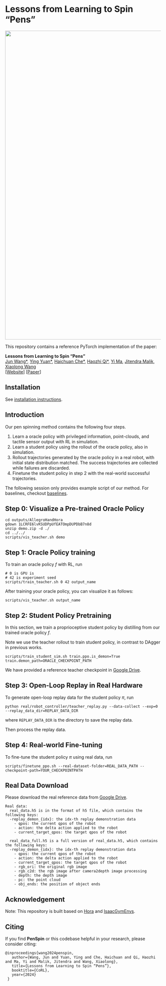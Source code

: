 # Lessons from Learning to Spin “Pens”

<p align="center">
  <img src="assets/teaser.gif" width="1000"/>
</p>

This repository contains a reference PyTorch implementation of the paper:

<b>Lessons from Learning to Spin “Pens”</b> <br>
[Jun Wang*](https://wang59695487.github.io/),
[Ying Yuan*](https://yingyuan0414.github.io/),
[Haichuan Che*](https://www.linkedin.com/in/haichuan-che-7338721b1/),
[Haozhi Qi*](https://haozhi.io/),
[Yi Ma](http://people.eecs.berkeley.edu/~yima/),
[Jitendra Malik](https://people.eecs.berkeley.edu/~malik/),
[Xiaolong Wang](https://xiaolonw.github.io/) <br>
[[Website](https://penspin.github.io/)]
[[Paper](https://arxiv.org/abs/2407.18902)]

## Installation

See [installation instructions](docs/install.md).

## Introduction

Our pen spinning method contains the following four steps.
1. Learn a oracle policy with privileged information, point-clouds, and tactile sensor output with RL in simulation.
2. Learn a student policy using the rollout of the oracle policy, also in simulation.
3. Rollout trajectories generated by the oracle policy in a real robot, with initial state distribution matched. The success trajectories are collected while failures are discarded.
4. Finetune the student policy in step 2 with the real-world successful trajectories.

The following session only provides example script of our method. For baselines, checkout [baselines](docs/baseline.md).

## Step 0: Visualize a Pre-trained Oracle Policy

```
cd outputs/AllegroHandHora
gdown 1LCRFE6lvKSUDPpUfEATOmpDUPDbB7n8d
unzip demo.zip -d ./
cd ../../
scripts/vis_teacher.sh demo
```


## Step 1: Oracle Policy training

To train an oracle policy $f$ with RL, run

```
# 0 is GPU is
# 42 is experiment seed
scripts/train_teacher.sh 0 42 output_name
```

After training your oracle policy, you can visualize it as follows:
```
scripts/vis_teacher.sh output_name
```

## Step 2: Student Policy Pretraining

In this section, we train a proprioceptive student policy by distilling from our trained oracle policy $f$.

Note we use the teacher rollout to train student policy, in contrast to DAgger in previous works.

```
scripts/train_student_sim.sh train.ppo.is_demon=True train.demon_path=ORACLE_CHECKPOINT_PATH 
```
We have provided a reference teacher checkpoint in [Google Drive](https://drive.google.com/file/d/1LCRFE6lvKSUDPpUfEATOmpDUPDbB7n8d/view?usp=sharing).

## Step 3: Open-Loop Replay in Real Hardware

To generate open-loop replay data for the student policy $\pi$, run
```
python real/robot_controller/teacher_replay.py --data-collect --exp=0 --replay_data_dir=REPLAY_DATA_DIR
```
where `REPLAY_DATA_DIR` is the directory to save the replay data.

Then process the replay data.

## Step 4: Real-world Fine-tuning

To fine-tune the student policy $\pi$ using real data, run
```
scripts/finetune_ppo.sh --real-dataset-folder=REAL_DATA_PATH --checkpoint-path=YOUR_CHECKPOINTPATH
```

## Real Data Download
Please download the real reference data from [Google Drive](https://drive.google.com/drive/folders/1TAMAvqLp3b5vEmdyrdcgW0kBW1GAxoyy?usp=sharing).
```
Real data:
  real_data.h5 is in the format of h5 file, which contains the following keys:
  -replay_demon_{idx}: the idx-th replay demonstration data
    - qpos: the current qpos of the robot
    - action: the delta action applied to the robot
    - current_target_qpos: the target qpos of the robot

  real_data_full.h5 is a full version of real_data.h5, which contains the following keys:
  -replay_demon_{idx}: the idx-th replay demonstration data
    - qpos: the current qpos of the robot
    - action: the delta action applied to the robot
    - current_target_qpos: the target qpos of the robot
    - rgb_ori: the original rgb image
    - rgb_c2d: the rgb image after camera2depth image processing
    - depth: the depth image
    - pc: the point cloud
    - obj_ends: the position of object ends 
```

## Acknowledgement

Note: This repository is built based on [Hora](https://github.com/HaozhiQi/hora) and [IsaacGymEnvs](https://github.com/isaac-sim/IsaacGymEnvs).

## Citing

If you find **PenSpin** or this codebase helpful in your research, please consider citing:

```
@inproceedings{wang2024penspin,
   author={Wang, Jun and Yuan, Ying and Che, Haichuan and Qi, Haozhi and Ma, Yi and Malik, Jitendra and Wang, Xiaolong},
   title={Lessons from Learning to Spin “Pens”},
   booktitle={CoRL},
   year={2024}
 }
```
